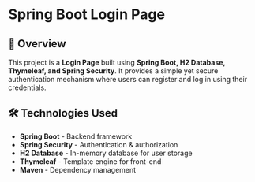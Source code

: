 # Spring Boot Login Page

## 📌 Overview
This project is a **Login Page** built using **Spring Boot, H2 Database, Thymeleaf, and Spring Security**. It provides a simple yet secure authentication mechanism where users can register and log in using their credentials.

## 🛠️ Technologies Used
- **Spring Boot** - Backend framework
- **Spring Security** - Authentication & authorization
- **H2 Database** - In-memory database for user storage
- **Thymeleaf** - Template engine for front-end
- **Maven** - Dependency management
